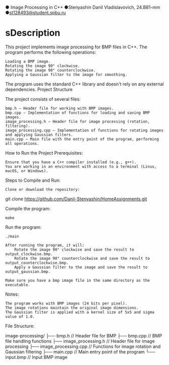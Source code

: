 ● 			Image Processing in C++
●Stenyashin Danil Vladislavovich, 24.B81-mm
●st128493@student.spbu.ru
# 			sDescription

This project implements image processing for BMP files in C++. The program performs the following operations:

    Loading a BMP image.
    Rotating the image 90° clockwise.
    Rotating the image 90° counterclockwise.
    Applying a Gaussian filter to the image for smoothing.

The program uses the standard C++ library and doesn't rely on any external dependencies.
Project Structure

The project consists of several files:

    bmp.h — Header file for working with BMP images.
    bmp.cpp — Implementation of functions for loading and saving BMP images.
    image_processing.h — Header file for image processing (rotation, filtering).
    image_processing.cpp — Implementation of functions for rotating images and applying Gaussian filters.
    main.cpp — Main file with the entry point of the program, performing all operations.

How to Run the Project
Prerequisites:

    Ensure that you have a C++ compiler installed (e.g., g++).
    You are working in an environment with access to a terminal (Linux, macOS, or Windows).

Steps to Compile and Run:

    Clone or download the repository:

git clone https://github.com/Danil-Stenyashin/HomeAssignments.git


Compile the program:

	make


Run the program:

	./main

    After running the program, it will:
        Rotate the image 90° clockwise and save the result to output_clockwise.bmp.
        Rotate the image 90° counterclockwise and save the result to output_counterclockwise.bmp.
        Apply a Gaussian filter to the image and save the result to output_gaussian.bmp.

    Make sure you have a bmp image file in the same directory as the executable.

Notes:

    The program works with BMP images (24 bits per pixel).
    The image rotations maintain the original image dimensions.
    The Gaussian filter is applied with a kernel size of 5x5 and sigma value of 1.0.

File Structure:

image-processing/
├── bmp.h              // Header file for BMP
├── bmp.cpp            // BMP file handling functions
├── image_processing.h // Header file for image processing
├── image_processing.cpp // Functions for image rotation and Gaussian filtering
├── main.cpp           // Main entry point of the program
└── input.bmp          // Input BMP image


